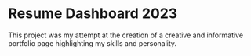 # Resume Dashboard 2023

This project was my attempt at the creation of a creative and informative portfolio page highlighting my skills and personality.
